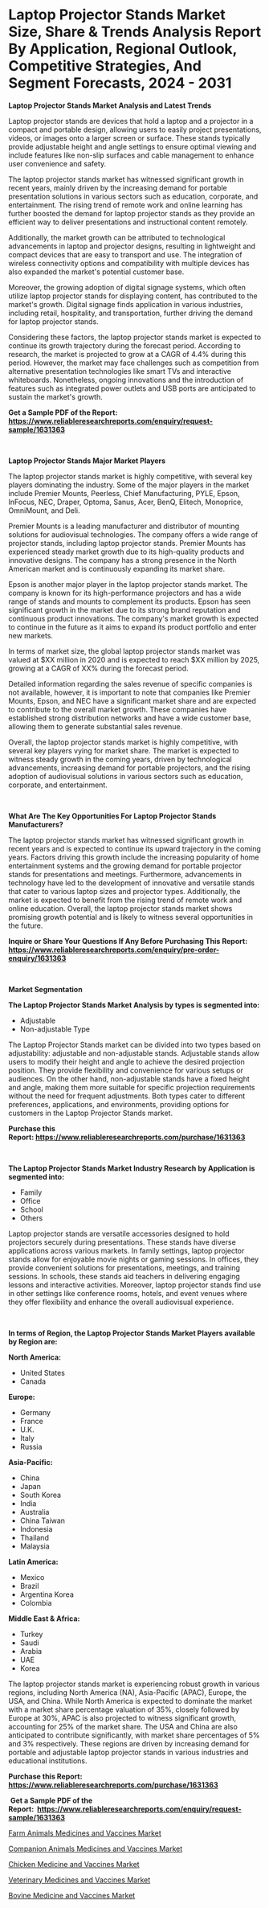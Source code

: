 <p><h1>Laptop Projector Stands Market Size, Share & Trends Analysis Report By Application, Regional Outlook, Competitive Strategies, And Segment Forecasts, 2024 - 2031</h1></p><p><strong>Laptop Projector Stands Market Analysis and Latest Trends</strong></p>
<p><p>Laptop projector stands are devices that hold a laptop and a projector in a compact and portable design, allowing users to easily project presentations, videos, or images onto a larger screen or surface. These stands typically provide adjustable height and angle settings to ensure optimal viewing and include features like non-slip surfaces and cable management to enhance user convenience and safety.</p><p>The laptop projector stands market has witnessed significant growth in recent years, mainly driven by the increasing demand for portable presentation solutions in various sectors such as education, corporate, and entertainment. The rising trend of remote work and online learning has further boosted the demand for laptop projector stands as they provide an efficient way to deliver presentations and instructional content remotely.</p><p>Additionally, the market growth can be attributed to technological advancements in laptop and projector designs, resulting in lightweight and compact devices that are easy to transport and use. The integration of wireless connectivity options and compatibility with multiple devices has also expanded the market's potential customer base.</p><p>Moreover, the growing adoption of digital signage systems, which often utilize laptop projector stands for displaying content, has contributed to the market's growth. Digital signage finds application in various industries, including retail, hospitality, and transportation, further driving the demand for laptop projector stands.</p><p>Considering these factors, the laptop projector stands market is expected to continue its growth trajectory during the forecast period. According to research, the market is projected to grow at a CAGR of 4.4% during this period. However, the market may face challenges such as competition from alternative presentation technologies like smart TVs and interactive whiteboards. Nonetheless, ongoing innovations and the introduction of features such as integrated power outlets and USB ports are anticipated to sustain the market's growth.</p></p>
<p><strong>Get a Sample PDF of the Report:&nbsp; <a href="https://www.reliableresearchreports.com/enquiry/request-sample/1631363">https://www.reliableresearchreports.com/enquiry/request-sample/1631363</a></strong></p>
<p>&nbsp;</p>
<p><strong>Laptop Projector Stands Major Market Players</strong></p>
<p><p>The laptop projector stands market is highly competitive, with several key players dominating the industry. Some of the major players in the market include Premier Mounts, Peerless, Chief Manufacturing, PYLE, Epson, InFocus, NEC, Draper, Optoma, Sanus, Acer, BenQ, Elitech, Monoprice, OmniMount, and Deli.</p><p>Premier Mounts is a leading manufacturer and distributor of mounting solutions for audiovisual technologies. The company offers a wide range of projector stands, including laptop projector stands. Premier Mounts has experienced steady market growth due to its high-quality products and innovative designs. The company has a strong presence in the North American market and is continuously expanding its market share.</p><p>Epson is another major player in the laptop projector stands market. The company is known for its high-performance projectors and has a wide range of stands and mounts to complement its products. Epson has seen significant growth in the market due to its strong brand reputation and continuous product innovations. The company's market growth is expected to continue in the future as it aims to expand its product portfolio and enter new markets.</p><p>In terms of market size, the global laptop projector stands market was valued at $XX million in 2020 and is expected to reach $XX million by 2025, growing at a CAGR of XX% during the forecast period.</p><p>Detailed information regarding the sales revenue of specific companies is not available, however, it is important to note that companies like Premier Mounts, Epson, and NEC have a significant market share and are expected to contribute to the overall market growth. These companies have established strong distribution networks and have a wide customer base, allowing them to generate substantial sales revenue.</p><p>Overall, the laptop projector stands market is highly competitive, with several key players vying for market share. The market is expected to witness steady growth in the coming years, driven by technological advancements, increasing demand for portable projectors, and the rising adoption of audiovisual solutions in various sectors such as education, corporate, and entertainment.</p></p>
<p>&nbsp;</p>
<p><strong>What Are The Key Opportunities For Laptop Projector Stands Manufacturers?</strong></p>
<p><p>The laptop projector stands market has witnessed significant growth in recent years and is expected to continue its upward trajectory in the coming years. Factors driving this growth include the increasing popularity of home entertainment systems and the growing demand for portable projector stands for presentations and meetings. Furthermore, advancements in technology have led to the development of innovative and versatile stands that cater to various laptop sizes and projector types. Additionally, the market is expected to benefit from the rising trend of remote work and online education. Overall, the laptop projector stands market shows promising growth potential and is likely to witness several opportunities in the future.</p></p>
<p><strong>Inquire or Share Your Questions If Any Before Purchasing This Report: <a href="https://www.reliableresearchreports.com/enquiry/pre-order-enquiry/1631363">https://www.reliableresearchreports.com/enquiry/pre-order-enquiry/1631363</a></strong></p>
<p>&nbsp;</p>
<p><strong>Market Segmentation</strong></p>
<p><strong>The Laptop Projector Stands Market Analysis by types is segmented into:</strong></p>
<p><ul><li>Adjustable</li><li>Non-adjustable Type</li></ul></p>
<p><p>The Laptop Projector Stands market can be divided into two types based on adjustability: adjustable and non-adjustable stands. Adjustable stands allow users to modify their height and angle to achieve the desired projection position. They provide flexibility and convenience for various setups or audiences. On the other hand, non-adjustable stands have a fixed height and angle, making them more suitable for specific projection requirements without the need for frequent adjustments. Both types cater to different preferences, applications, and environments, providing options for customers in the Laptop Projector Stands market.</p></p>
<p><strong>Purchase this Report:&nbsp;<a href="https://www.reliableresearchreports.com/purchase/1631363">https://www.reliableresearchreports.com/purchase/1631363</a></strong></p>
<p>&nbsp;</p>
<p><strong>The Laptop Projector Stands Market Industry Research by Application is segmented into:</strong></p>
<p><ul><li>Family</li><li>Office</li><li>School</li><li>Others</li></ul></p>
<p><p>Laptop projector stands are versatile accessories designed to hold projectors securely during presentations. These stands have diverse applications across various markets. In family settings, laptop projector stands allow for enjoyable movie nights or gaming sessions. In offices, they provide convenient solutions for presentations, meetings, and training sessions. In schools, these stands aid teachers in delivering engaging lessons and interactive activities. Moreover, laptop projector stands find use in other settings like conference rooms, hotels, and event venues where they offer flexibility and enhance the overall audiovisual experience.</p></p>
<p>&nbsp;</p>
<p><strong>In terms of Region, the Laptop Projector Stands Market Players available by Region are:</strong></p>
<p>
    <p> <strong> North America: </strong>
        <ul>
            <li>United States</li>
            <li>Canada</li>
        </ul>
        </p> 
    <p> <strong> Europe: </strong>
        <ul>
            <li>Germany</li>
            <li>France</li>
            <li>U.K.</li>
            <li>Italy</li>
            <li>Russia</li>
        </ul>
        </p> 
    <p> <strong> Asia-Pacific: </strong>
        <ul>
            <li>China</li>
            <li>Japan</li>
            <li>South Korea</li>
            <li>India</li>
            <li>Australia</li>
            <li>China Taiwan</li>
            <li>Indonesia</li>
            <li>Thailand</li>
            <li>Malaysia</li>
        </ul>
        </p> 
    <p> <strong> Latin America: </strong>
        <ul>
            <li>Mexico</li>
            <li>Brazil</li>
            <li>Argentina Korea</li>
            <li>Colombia</li>
        </ul>
        </p> 
    <p> <strong> Middle East & Africa: </strong>
        <ul>
            <li>Turkey</li>
            <li>Saudi</li>
            <li>Arabia</li>
            <li>UAE</li>
            <li>Korea</li>
        </ul>
    </p>
    </p>
<p><p>The laptop projector stands market is experiencing robust growth in various regions, including North America (NA), Asia-Pacific (APAC), Europe, the USA, and China. While North America is expected to dominate the market with a market share percentage valuation of 35%, closely followed by Europe at 30%, APAC is also projected to witness significant growth, accounting for 25% of the market share. The USA and China are also anticipated to contribute significantly, with market share percentages of 5% and 3% respectively. These regions are driven by increasing demand for portable and adjustable laptop projector stands in various industries and educational institutions.</p></p>
<p><strong>Purchase this Report: <a href="https://www.reliableresearchreports.com/purchase/1631363">https://www.reliableresearchreports.com/purchase/1631363</a></strong></p>
<p>&nbsp;<strong>Get a Sample PDF of the Report:&nbsp;&nbsp;<a href="https://www.reliableresearchreports.com/enquiry/request-sample/1631363">https://www.reliableresearchreports.com/enquiry/request-sample/1631363</a></strong></p>
<p><strong></strong></p>
<p><p><a href="https://medium.com/@marthaguzman07/decoding-farm-animals-medicines-and-vaccines-market-metrics-market-share-trends-and-growth-86f9ab8c10aa">Farm Animals Medicines and Vaccines Market</a></p><p><a href="https://medium.com/@marthaguzman07/companion-animals-medicines-and-vaccines-market-outlook-industry-overview-and-forecast-2023-to-1410e16b0785">Companion Animals Medicines and Vaccines Market</a></p><p><a href="https://medium.com/@marthaguzman07/chicken-medicine-and-vaccines-market-trends-and-market-analysis-forecasted-for-period-2023-2030-3330cee333ba">Chicken Medicine and Vaccines Market</a></p><p><a href="https://medium.com/@marthaguzman07/veterinary-medicines-and-vaccines-market-insights-into-market-cagr-market-trends-and-growth-b04da3c87096">Veterinary Medicines and Vaccines Market</a></p><p><a href="https://medium.com/@marthaguzman07/bovine-medicine-and-vaccines-market-trends-forecast-and-competitive-analysis-to-2030-32f7a3d90989">Bovine Medicine and Vaccines Market</a></p></p>